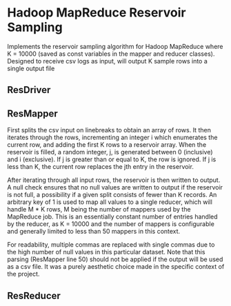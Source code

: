 # Hadoop MapReduce Reservoir Sampling
Implements the reservoir sampling algorithm for Hadoop MapReduce where K = 10000 (saved as const variables in the mapper and reducer classes). Designed to receive csv logs as input, will output K sample rows into a single output file

## ResDriver

## ResMapper

First splits the csv input on linebreaks to obtain an array of rows. It then iterates through the rows, incrementing an integer i which enumerates the current row, and adding the first K rows to a reservoir array. When the reservoir is filled, a random integer, j, is generated between 0 (inclusive) and i (exclusive). If j is greater than or equal to K, the row is ignored. If j is less than K, the current row replaces the jth entry in the reservoir.

After iterating through all input rows, the reservoir is then written to output. A null check ensures that no null values are written to output if the reservoir is not full, a possibility if a given split consists of fewer than K records. An arbitrary key of 1 is used to map all values to a single reducer, which will handle M * K rows, M being the number of mappers used by the MapReduce job. This is an essentially constant number of entries handled by the reducer, as K = 10000 and the number of mappers is configurable and generally limited to less than 50 mappers in this context.

For readability, multiple commas are replaced with single commas due to the high number of null values in this particular dataset. Note that this parsing (ResMapper line 50) should not be applied if the output will be used as a csv file. It was a purely aesthetic choice made in the specific context of the project.

## ResReducer